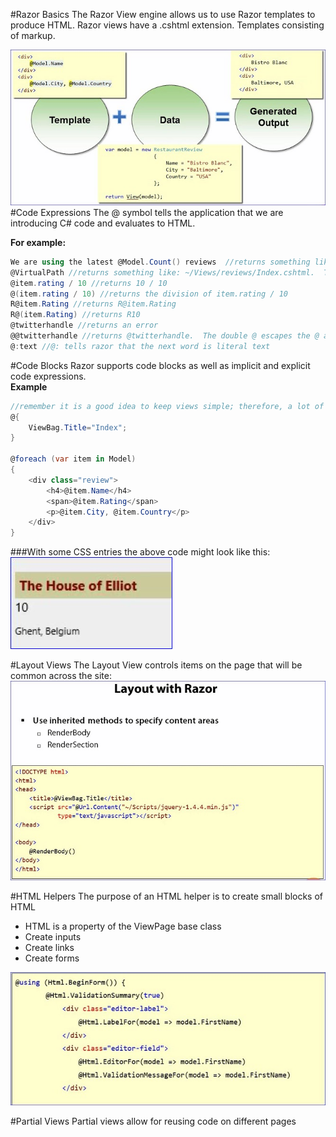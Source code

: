 #Razor Basics
The Razor View engine allows us to use Razor templates to produce HTML.  Razor views have a .cshtml extension.  Templates consisting of markup.

![Razor Templates](img/RazorTemplates.jpg)
#Code Expressions
The @ symbol tells the application that we are introducing C# code and evaluates to HTML.

<b>For example:</b>
```csharp
We are using the latest @Model.Count() reviews  //returns something like: We are using the latest 3 reviews
@VirtualPath //returns something like: ~/Views/reviews/Index.cshtml.  The ~ symbol indicates the root of the application.
@item.rating / 10 //returns 10 / 10
@(item.rating / 10) //returns the division of item.rating / 10
R@item.Rating //returns R@item.Rating
R@(item.Rating) //returns R10
@twitterhandle //returns an error
@@twitterhandle //returns @twitterhandle.  The double @ escapes the @ and returns it.
@:text //@: tells razor that the next word is literal text
```

#Code Blocks
Razor supports code blocks as well as implicit and explicit code expressions.  
<b>Example</b>
```csharp
//remember it is a good idea to keep views simple; therefore, a lot of code in a code block violates that thought process
@{
	ViewBag.Title="Index";
}

@foreach (var item in Model)
{
	<div class="review">
		<h4>@item.Name</h4>
		<span>@item.Rating</span>
		<p>@item.City, @item.Country</p>
	</div>
}
```
###With some CSS entries the above code might look like this:
![Code Block Output](img/codeBlockOTPT.jpg)

#Layout Views
The Layout View controls items on the page that will be common across the site:  
![Layout View](img/LayoutView.jpg)

#HTML Helpers
The purpose of an HTML helper is to create small blocks of HTML  
- HTML is a property of the ViewPage base class
 - Create inputs
 - Create links
 - Create forms  
 
![HTML Helpers](img/HTMLHelpers.jpg)

#Partial Views
Partial views allow for reusing code on different pages
